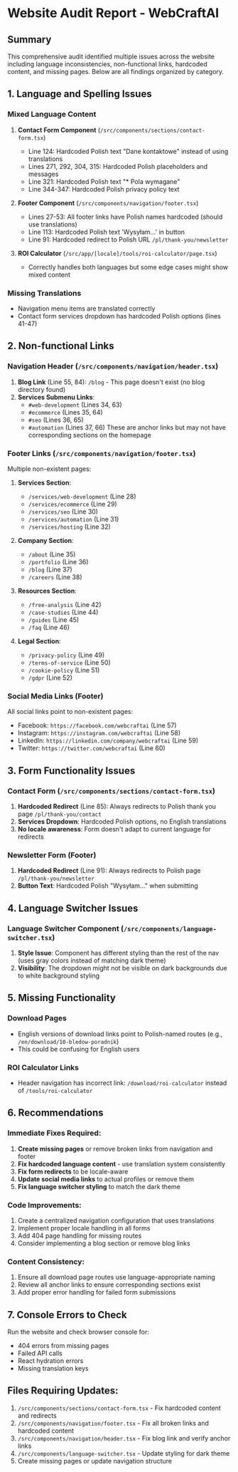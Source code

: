 # Website Audit Report - WebCraftAI

## Summary
This comprehensive audit identified multiple issues across the website including language inconsistencies, non-functional links, hardcoded content, and missing pages. Below are all findings organized by category.

## 1. Language and Spelling Issues

### Mixed Language Content
1. **Contact Form Component** (`/src/components/sections/contact-form.tsx`)
   - Line 124: Hardcoded Polish text "Dane kontaktowe" instead of using translations
   - Lines 271, 292, 304, 315: Hardcoded Polish placeholders and messages
   - Line 321: Hardcoded Polish text "* Pola wymagane"
   - Line 344-347: Hardcoded Polish privacy policy text

2. **Footer Component** (`/src/components/navigation/footer.tsx`)
   - Lines 27-53: All footer links have Polish names hardcoded (should use translations)
   - Line 113: Hardcoded Polish text 'Wysyłam...' in button
   - Line 91: Hardcoded redirect to Polish URL `/pl/thank-you/newsletter`

3. **ROI Calculator** (`/src/app/[locale]/tools/roi-calculator/page.tsx`)
   - Correctly handles both languages but some edge cases might show mixed content

### Missing Translations
- Navigation menu items are translated correctly
- Contact form services dropdown has hardcoded Polish options (lines 41-47)

## 2. Non-functional Links

### Navigation Header (`/src/components/navigation/header.tsx`)
1. **Blog Link** (Line 55, 84): `/blog` - This page doesn't exist (no blog directory found)
2. **Services Submenu Links**:
   - `#web-development` (Lines 34, 63)
   - `#ecommerce` (Lines 35, 64)
   - `#seo` (Lines 36, 65)
   - `#automation` (Lines 37, 66)
   These are anchor links but may not have corresponding sections on the homepage

### Footer Links (`/src/components/navigation/footer.tsx`)
Multiple non-existent pages:
1. **Services Section**:
   - `/services/web-development` (Line 28)
   - `/services/ecommerce` (Line 29)
   - `/services/seo` (Line 30)
   - `/services/automation` (Line 31)
   - `/services/hosting` (Line 32)

2. **Company Section**:
   - `/about` (Line 35)
   - `/portfolio` (Line 36)
   - `/blog` (Line 37)
   - `/careers` (Line 38)

3. **Resources Section**:
   - `/free-analysis` (Line 42)
   - `/case-studies` (Line 44)
   - `/guides` (Line 45)
   - `/faq` (Line 46)

4. **Legal Section**:
   - `/privacy-policy` (Line 49)
   - `/terms-of-service` (Line 50)
   - `/cookie-policy` (Line 51)
   - `/gdpr` (Line 52)

### Social Media Links (Footer)
All social links point to non-existent pages:
- Facebook: `https://facebook.com/webcraftai` (Line 57)
- Instagram: `https://instagram.com/webcraftai` (Line 58)
- LinkedIn: `https://linkedin.com/company/webcraftai` (Line 59)
- Twitter: `https://twitter.com/webcraftai` (Line 60)

## 3. Form Functionality Issues

### Contact Form (`/src/components/sections/contact-form.tsx`)
1. **Hardcoded Redirect** (Line 85): Always redirects to Polish thank you page `/pl/thank-you/contact`
2. **Services Dropdown**: Hardcoded Polish options, no English translations
3. **No locale awareness**: Form doesn't adapt to current language for redirects

### Newsletter Form (Footer)
1. **Hardcoded Redirect** (Line 91): Always redirects to Polish page `/pl/thank-you/newsletter`
2. **Button Text**: Hardcoded Polish "Wysyłam..." when submitting

## 4. Language Switcher Issues

### Language Switcher Component (`/src/components/language-switcher.tsx`)
1. **Style Issue**: Component has different styling than the rest of the nav (uses gray colors instead of matching dark theme)
2. **Visibility**: The dropdown might not be visible on dark backgrounds due to white background styling

## 5. Missing Functionality

### Download Pages
- English versions of download links point to Polish-named routes (e.g., `/en/download/10-bledow-poradnik`)
- This could be confusing for English users

### ROI Calculator Links
- Header navigation has incorrect link: `/download/roi-calculator` instead of `/tools/roi-calculator`

## 6. Recommendations

### Immediate Fixes Required:
1. **Create missing pages** or remove broken links from navigation and footer
2. **Fix hardcoded language content** - use translation system consistently
3. **Fix form redirects** to be locale-aware
4. **Update social media links** to actual profiles or remove them
5. **Fix language switcher styling** to match the dark theme

### Code Improvements:
1. Create a centralized navigation configuration that uses translations
2. Implement proper locale handling in all forms
3. Add 404 page handling for missing routes
4. Consider implementing a blog section or remove blog links

### Content Consistency:
1. Ensure all download page routes use language-appropriate naming
2. Review all anchor links to ensure corresponding sections exist
3. Add proper error handling for failed form submissions

## 7. Console Errors to Check
Run the website and check browser console for:
- 404 errors from missing pages
- Failed API calls
- React hydration errors
- Missing translation keys

## Files Requiring Updates:
1. `/src/components/sections/contact-form.tsx` - Fix hardcoded content and redirects
2. `/src/components/navigation/footer.tsx` - Fix all broken links and hardcoded content
3. `/src/components/navigation/header.tsx` - Fix blog link and verify anchor links
4. `/src/components/language-switcher.tsx` - Update styling for dark theme
5. Create missing pages or update navigation structure